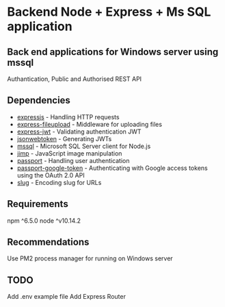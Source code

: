 # Backend Node + Express + Ms SQL application

## Back end applications for Windows server using mssql
Authantication, Public and Authorised REST API

## Dependencies
- [expressjs](https://github.com/expressjs/express) - Handling HTTP requests
- [express-fileupload](https://github.com/richardgirges/express-fileupload) - Middleware for uploading files
- [express-jwt](https://github.com/auth0/express-jwt) - Validating authentication JWT 
- [jsonwebtoken](https://github.com/auth0/node-jsonwebtoken) - Generating JWTs
- [mssql](https://github.com/tediousjs/node-mssql) - Microsoft SQL Server client for Node.js
- [jimp](https://github.com/oliver-moran/jimp) - JavaScript image manipulation
- [passport](https://github.com/jaredhanson/passport) - Handling user authentication
- [passport-google-token](https://github.com/michaelbats/passport-google-token) - Authenticating with Google access tokens using the OAuth 2.0 API
- [slug](https://github.com/dodo/node-slug) - Encoding slug for URLs

## Requirements
npm ^6.5.0
node ^v10.14.2  

## Recommendations
Use PM2 process manager for running on Windows server

## TODO
Add .env example file
Add Express Router
